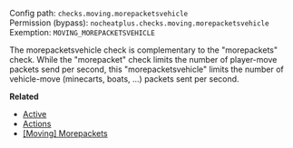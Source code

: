 Config path: `checks.moving.morepacketsvehicle`  
Permission (bypass): `nocheatplus.checks.moving.morepacketsvehicle`  
Exemption: `MOVING_MOREPACKETSVEHICLE`  

The morepacketsvehicle check is complementary to the "morepackets" check. While the "morepacket" check limits the number of player-move packets send per second, this "morepacketsvehicle" limits the number of vehicle-move (minecarts, boats, ...) packets sent per second.

**Related**  
* [Active](General#Active)
* [Actions](General#Actions)
* [[Moving] Morepackets](%5BMoving%5D-Morepackets)